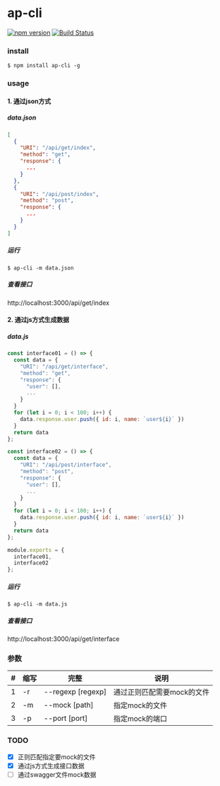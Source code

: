 # ap-cli

<!--[![NPM version](https://img.shields.io/npm/v/ap-cli.svg?style=flat)](https://www.npmjs.com/package/ap-cli)-->
[![npm version](https://badge.fury.io/js/ap-cli.svg)](http://badge.fury.io/js/ap-cli)
[![Build Status](https://travis-ci.org/PengChen96/ap-cli.svg?branch=master)](https://travis-ci.org/PengChen96/ap-cli)

### install
```
$ npm install ap-cli -g
```

### usage
#### 1. 通过json方式
##### data.json
```json
[
  {
    "URI": "/api/get/index",
    "method": "get",
    "response": {
      ...
    }
  },
  {
    "URI": "/api/post/index",
    "method": "post",
    "response": {
      ...
    }
  }
]
```

##### 运行
```
$ ap-cli -m data.json
```
##### 查看接口
http://localhost:3000/api/get/index

#### 2. 通过js方式生成数据
##### data.js
```javascript
const interface01 = () => {
  const data = {
    "URI": "/api/get/interface",
    "method": "get",
    "response": {
      "user": [],
      ...
    }
  }
  for (let i = 0; i < 100; i++) {
    data.response.user.push({ id: i, name: `user${i}` })
  }
  return data
};

const interface02 = () => {
  const data = {
    "URI": "/api/post/interface",
    "method": "post",
    "response": {
      "user": [],
      ...
    }
  }
  for (let i = 0; i < 100; i++) {
    data.response.user.push({ id: i, name: `user${i}` })
  }
  return data
};

module.exports = {
  interface01,
  interface02
};
```
##### 运行
```
$ ap-cli -m data.js
```
##### 查看接口
http://localhost:3000/api/get/interface

### 参数
|#|缩写|完整|说明|
|--|----|------|------|
|1|-r|--regexp [regexp]|通过正则匹配需要mock的文件|
|2|-m|--mock [path]|指定mock的文件|
|3|-p|--port [port]|指定mock的端口|

### TODO
- [x] 正则匹配指定要mock的文件
- [x] 通过js方式生成接口数据
- [ ] 通过swagger文件mock数据
